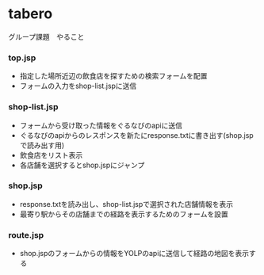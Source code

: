 # tabero
グループ課題　やること

### top.jsp 
- 指定した場所近辺の飲食店を探すための検索フォームを配置
- フォームの入力をshop-list.jspに送信

### shop-list.jsp
- フォームから受け取った情報をぐるなびのapiに送信
- ぐるなびのapiからのレスポンスを新たにresponse.txtに書き出す(shop.jspで読み出す用)
- 飲食店をリスト表示
- 各店舗を選択するとshop.jspにジャンプ

### shop.jsp
- response.txtを読み出し、shop-list.jspで選択された店舗情報を表示
- 最寄り駅からその店舗までの経路を表示するためのフォームを設置

### route.jsp
- shop.jspのフォームからの情報をYOLPのapiに送信して経路の地図を表示する

